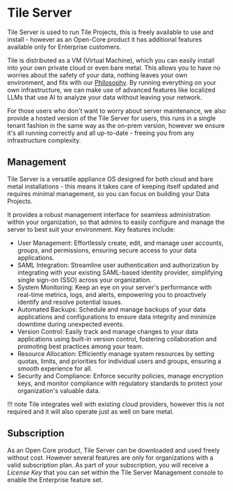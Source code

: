 # Tile Server

Tile Server is used to run Tile Projects, this is freely available to use and install - however as an Open-Core product it has additional features available only for Enterprise customers.

Tile is distributed as a VM (Virtual Machine), which you can easily install into your own private cloud or even bare metal. 
This allows you to have no worries about the safety of your data, nothing leaves your own environment, and fits with our [Philosophy](../philosophy.md). By running everything on your own infrastructure, we can make use of advanced features like localized LLMs that use AI to analyze your data without leaving your network.

For those users who don't want to worry about server maintenance, we also provide a hosted version of the Tile Server for users, this runs in a single tenant fashion in the same way as the on-prem version, however we ensure it's all running correctly and all up-to-date - freeing you from any infrastructure complexity.

## Management

Tile Server is a versatile appliance OS designed for both cloud and bare metal installations - this means it takes care of keeping itself updated and requires minimal management, so you can focus on building your Data Projects.

It provides a robust management interface for seamless administration within your organization, so that admins to easily configure and manage the server to best suit your environment. Key features include:

- User Management: Effortlessly create, edit, and manage user accounts, groups, and permissions, ensuring secure access to your data applications.
- SAML Integration: Streamline user authentication and authorization by integrating with your existing SAML-based identity provider, simplifying single sign-on (SSO) across your organization.
- System Monitoring: Keep an eye on your server's performance with real-time metrics, logs, and alerts, empowering you to proactively identify and resolve potential issues.
- Automated Backups: Schedule and manage backups of your data applications and configurations to ensure data integrity and minimize downtime during unexpected events.
- Version Control: Easily track and manage changes to your data applications using built-in version control, fostering collaboration and promoting best practices among your team.
- Resource Allocation: Efficiently manage system resources by setting quotas, limits, and priorities for individual users and groups, ensuring a smooth experience for all.
- Security and Compliance: Enforce security policies, manage encryption keys, and monitor compliance with regulatory standards to protect your organization's valuable data.

!!! note
    Tile integrates well with existing cloud providers, however this is not required and it will also operate just as well on bare metal.


## Subscription

As an Open Core product, Tile Server can be downloaded and used freely without cost. However several features are only for organizations with a valid subscription plan. As part of your subscription, you will receive a _License Key_ that you can set within the Tile Server Management console to enable the Enterprise feature set.
